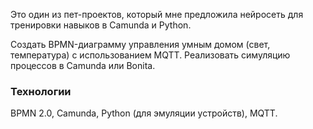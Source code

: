 Это один из пет-проектов, который мне предложила нейросеть для тренировки навыков в Camunda и Python. 

Создать BPMN-диаграмму управления умным домом (свет, температура) с использованием MQTT. Реализовать симуляцию процессов в Camunda или Bonita.

### Технологии

BPMN 2.0, Camunda, Python (для эмуляции устройств), MQTT.

